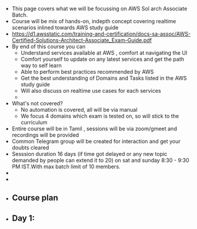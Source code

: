 - This page covers what we will be focussing on AWS Sol arch Associate Batch.
- Course will be mix of hands-on, indepth concept covering realtime scenarios inlined towards AWS study guide
- https://d1.awsstatic.com/training-and-certification/docs-sa-assoc/AWS-Certified-Solutions-Architect-Associate_Exam-Guide.pdf
- By end of this course you can
	- Understand services available at AWS , comfort at navigating the UI
	- Comfort yourself to update on any latest services and get the path way to self learn
	- Able to perform best practices recommended by AWS
	- Get the best understanding of Domains and Tasks listed in the AWS study guide
	- Will also discuss on realtime use cases for each services
	-
- What's not covered?
	- No automation is covered, all will be via manual
	- We focus 4 domains which exam is tested on, so will stick to the curriculum
- Entire course will be in Tamil , sessions will be  via zoom/gmeet  and recordings will be provided
- Common Telegram group will be created for interaction and get your doubts cleared
- Sesssion duration 16  days (if time got delayed or any new topic demanded by people can extend it to 20) on sat and sunday 8:30 - 9:30 PM IST.With max batch limit of 10 members.
-
-
- ## Course plan
- Day 1:
	-